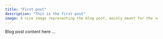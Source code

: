 ```yaml
---
title: "First post"
description: "This is the first post"
image: A nice image representing the blog post, mainly meant for the <meta> tags
---
```


Blog post content here
...